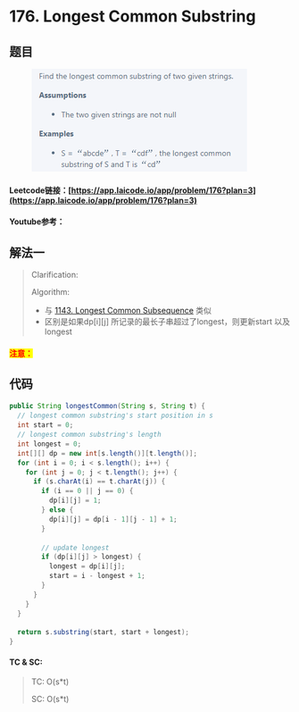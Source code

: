 # 176. Longest Common Substring

## 题目

<figure><img src="../../.gitbook/assets/image (31).png" alt=""><figcaption></figcaption></figure>

#### Leetcode链接：[https://app.laicode.io/app/problem/176?plan=3](https://app.laicode.io/app/problem/176?plan=3)

#### Youtube参考：

## 解法一

> Clarification:&#x20;
>
> Algorithm:&#x20;
>
> * 与 [1143. Longest Common Subsequence](../../leetcode/1000++-5/1143.-longest-common-subsequence.md) 类似
> * 区别是如果dp\[i]\[j] 所记录的最长子串超过了longest，则更新start 以及longest

#### <mark style="color:red;">注意：</mark>

## 代码

```java
public String longestCommon(String s, String t) {
  // longest common substring's start position in s
  int start = 0; 
  // longest common substring's length
  int longest = 0;
  int[][] dp = new int[s.length()][t.length()];
  for (int i = 0; i < s.length(); i++) {
    for (int j = 0; j < t.length(); j++) {
      if (s.charAt(i) == t.charAt(j)) {
        if (i == 0 || j == 0) {
          dp[i][j] = 1;
        } else {
          dp[i][j] = dp[i - 1][j - 1] + 1;
        }

        // update longest
        if (dp[i][j] > longest) {
          longest = dp[i][j];
          start = i - longest + 1;
        }
      }
    }
  }

  return s.substring(start, start + longest);
}
```

#### TC & SC:&#x20;

> TC: O(s\*t)
>
> SC: O(s\*t)
